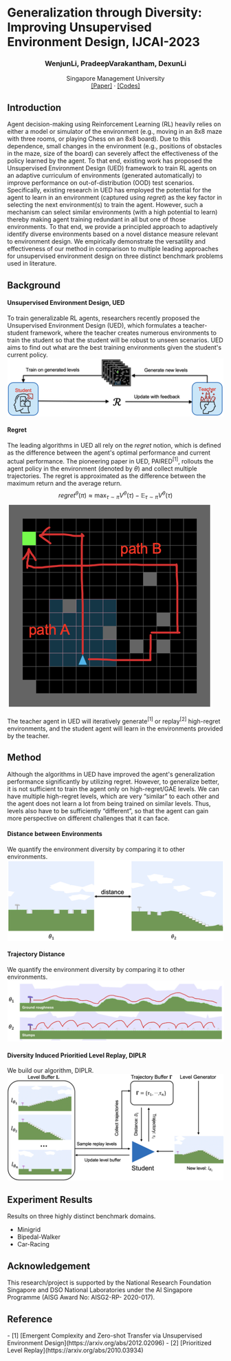 # Generalization through Diversity: Improving Unsupervised Environment Design, IJCAI-2023

<p align="center">
  <h3 align="center">WenjunLi, PradeepVarakantham, DexunLi</h3>
  <p align="center">
    Singapore Management University
    <br>
    <a href="https://www.ijcai.org/proceedings/2023/0601.pdf">[Paper]</a>
    ·
    <a href="https://github.com/wenjunli-0/diplr_webpage/">[Codes]</a>
  </p>
</p>


## Introduction
Agent decision-making using Reinforcement Learning (RL) heavily relies on either a model or simulator of the environment (e.g., moving in an 8x8 maze with three rooms, or playing Chess on an 8x8 board). Due to this dependence, small changes in the environment (e.g., positions of obstacles in the maze, size of the board) can severely affect the effectiveness of the policy learned by the agent. To that end, existing work has proposed the Unsupervised Environment Design (UED) framework to train RL agents on an adaptive curriculum of environments (generated automatically) to improve performance on out-of-distribution (OOD) test scenarios. Specifically, existing research in UED has employed the potential for the agent to learn in an environment (captured using *regret*) as the key factor in selecting the next environment(s) to train the agent. However, such a mechanism can select similar environments (with a high potential to learn) thereby making agent training redundant in all but one of those environments. To that end, we provide a principled approach to adaptively identify diverse environments based on a novel distance measure relevant to environment design. We empirically demonstrate the versatility and effectiveness of our method in comparison to multiple leading approaches for unsupervised environment design on three distinct benchmark problems used in literature.


## Background
#### Unsupervised Environment Design, UED
To train generalizable RL agents, researchers recently proposed the Unsupervised Environment Design (UED), which formulates a teacher-student framework, where the teacher creates numerous environments to train the student so that the student will be robust to unseen scenarios. UED aims to find out what are the best training environments given the student's current policy. <br>
![image](figures/UED_overview.png#pic_center)

#### Regret
The leading algorithms in UED all rely on the *regret* notion, which is defined as the difference between the agent's optimal performance and current actual performance. The pioneering paper in UED, PAIRED<sup>[1]</sup>, rollouts the agent policy in the environment (denoted by $\theta$) and collect multiple trajectories. The regret is approximated as the difference between the maximum return and the average return. <br>
$$regret^{\theta}(\pi) \approx \max_{\tau \sim \pi} V^{\theta}(\tau) - \mathbb{E}_{\tau \sim \pi} V^{\theta}(\tau)$$
![image](figures/regret_demo.png)

The teacher agent in UED will iteratively generate<sup>[1]</sup> or replay<sup>[2]</sup> high-regret environments, and the student agent will learn in the environments provided by the teacher. 

## Method
Although the algorithms in UED have improved the agent's generalization performance significantly by utilizing regret. However, to generalize better, it is not sufficient to train the agent only on high-regret/GAE levels. We can have multiple high-regret levels, which are very “similar” to each other and the agent does not learn a lot from being trained on similar levels. Thus, levels also have to be sufficiently “different”, so that the agent can gain more perspective on different challenges that it can face.

#### Distance between Environments
We quantify the environment diversity by comparing it to other environments. 
![image](figures/distance_demo.png)


#### Trajectory Distance
We quantify the environment diversity by comparing it to other environments. 
![image](figures/trajectory_distance.png)


#### Diversity Induced Prioritied Level Replay, DIPLR
We build our algorithm, DIPLR. 
![image](figures/algo_pipeline.png)


## Experiment Results
Results on three highly distinct benchmark domains. 

- Minigrid
- Bipedal-Walker
- Car-Racing


## Acknowledgement
This research/project is supported by the National Research Foundation Singapore and DSO National Laboratories under the AI Singapore Programme (AISG Award No: AISG2-RP- 2020-017).


## Reference
<div id="paired"></div>
- [1] [Emergent Complexity and Zero-shot Transfer via Unsupervised Environment Design](https://arxiv.org/abs/2012.02096)
- [2] [Prioritized Level Replay](https://arxiv.org/abs/2010.03934)
